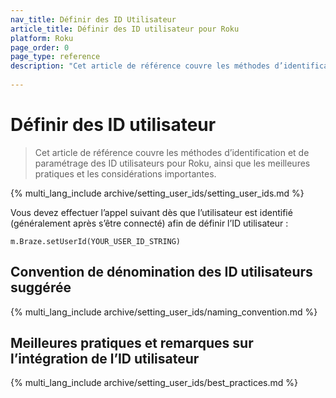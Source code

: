 ```yaml
---
nav_title: Définir des ID Utilisateur
article_title: Définir des ID utilisateur pour Roku
platform: Roku
page_order: 0
page_type: reference
description: "Cet article de référence couvre les méthodes d’identification et de paramétrage des ID utilisateurs pour Roku, ainsi que les meilleures pratiques et les considérations importantes."
 
---
```


# Définir des ID utilisateur

> Cet article de référence couvre les méthodes d’identification et de paramétrage des ID utilisateurs pour Roku, ainsi que les meilleures pratiques et les considérations importantes.

{% multi_lang_include archive/setting_user_ids/setting_user_ids.md %}

Vous devez effectuer l’appel suivant dès que l’utilisateur est identifié (généralement après s’être connecté) afin de définir l’ID utilisateur :

```
m.Braze.setUserId(YOUR_USER_ID_STRING)
```

## Convention de dénomination des ID utilisateurs suggérée

{% multi_lang_include archive/setting_user_ids/naming_convention.md %}

## Meilleures pratiques et remarques sur l’intégration de l’ID utilisateur

{% multi_lang_include archive/setting_user_ids/best_practices.md %}

[1]: {{site.baseurl}}/developer_guide/rest_api/user_data/#user-data
[2]: {{site.baseurl}}/api/endpoints/messaging/
